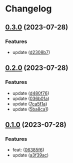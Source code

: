 # Changelog

## [0.3.0](https://github.com/aiocean/wireset/compare/v0.2.0...v0.3.0) (2023-07-28)


### Features

* update ([d2308b7](https://github.com/aiocean/wireset/commit/d2308b759bdf2096ecea6919ed0d0223c2c03e60))

## [0.2.0](https://github.com/aiocean/wireset/compare/v0.1.0...v0.2.0) (2023-07-28)


### Features

* update ([d480f76](https://github.com/aiocean/wireset/commit/d480f76423d088274a1df9f6312fc63641209b95))
* update ([036b01a](https://github.com/aiocean/wireset/commit/036b01a55ddc14adf66ce3f4b4ea7a39cefd48ef))
* update ([7ca5f1a](https://github.com/aiocean/wireset/commit/7ca5f1aea466789081f93d8621f66fdef3f191fa))
* update ([5ba8ca1](https://github.com/aiocean/wireset/commit/5ba8ca1ae65ea821d2840b63853e70da55bb35cd))

## [0.1.0](https://github.com/aiocean/wireset/compare/v0.0.13...v0.1.0) (2023-07-28)


### Features

* feat:  ([06385f6](https://github.com/aiocean/wireset/commit/06385f6174978398f5bf2395ebeb0202988411f8))
* update ([a3f39ac](https://github.com/aiocean/wireset/commit/a3f39ac1f0f7a2f5859b1d454f02272a096fe381))
